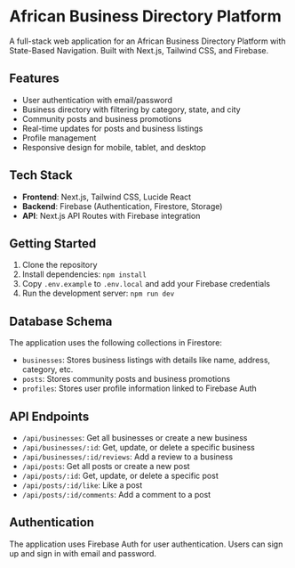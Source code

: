 # African Business Directory Platform

A full-stack web application for an African Business Directory Platform with State-Based Navigation. Built with Next.js, Tailwind CSS, and Firebase.

## Features

- User authentication with email/password
- Business directory with filtering by category, state, and city
- Community posts and business promotions
- Real-time updates for posts and business listings
- Profile management
- Responsive design for mobile, tablet, and desktop

## Tech Stack

- **Frontend**: Next.js, Tailwind CSS, Lucide React
- **Backend**: Firebase (Authentication, Firestore, Storage)
- **API**: Next.js API Routes with Firebase integration

## Getting Started

1. Clone the repository
2. Install dependencies: `npm install`
3. Copy `.env.example` to `.env.local` and add your Firebase credentials
4. Run the development server: `npm run dev`

## Database Schema

The application uses the following collections in Firestore:

- `businesses`: Stores business listings with details like name, address, category, etc.
- `posts`: Stores community posts and business promotions
- `profiles`: Stores user profile information linked to Firebase Auth

## API Endpoints

- `/api/businesses`: Get all businesses or create a new business
- `/api/businesses/:id`: Get, update, or delete a specific business
- `/api/businesses/:id/reviews`: Add a review to a business
- `/api/posts`: Get all posts or create a new post
- `/api/posts/:id`: Get, update, or delete a specific post
- `/api/posts/:id/like`: Like a post
- `/api/posts/:id/comments`: Add a comment to a post

## Authentication

The application uses Firebase Auth for user authentication. Users can sign up and sign in with email and password.